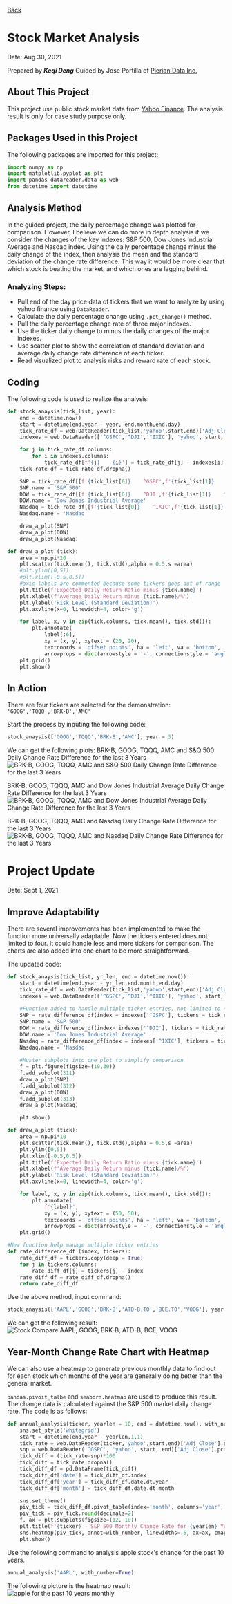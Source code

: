 [Back](https://keqideng.github.io/data_analysis_portfolio_project/)
# Stock Market Analysis
Date: Aug 30, 2021

Prepared by ***Keqi Deng***
Guided by Jose Portilla of [Pierian Data Inc.](https://courses.pieriandata.com/bundles/zero-to-data-hero)

## About This Project
This project use public stock market data from [Yahoo Finance](http://ca.finance.yahoo.com). The analysis result is only for case study purpose only.

## Packages Used in this Project
The following packages are imported for this project:
```python
import numpy as np
import matplotlib.pyplot as plt
import pandas_datareader.data as web
from datetime import datetime
```

## Analysis Method
In the guided project, the daily percentage change was plotted for comparison. However, I believe we can do more in depth analysis if we consider the changes of the key indexes: S&P 500, Dow Jones Industrial Average and Nasdaq index. Using the daily percentage change minus the daily change of the index, then analysis the mean and the standard deviation of the change rate difference. This way it would be more clear that which stock is beating the market, and which ones are lagging behind.

### Analyzing Steps:
* Pull end of the day price data of tickers that we want to analyze by using yahoo finance using ```DataReader```.
* Calculate the daily percentage change using ```.pct_change()``` method.
* Pull the daily percentage change rate of three major indexes.
* Use the ticker daily change to minus the daily changes of the major indexes.
* Use scatter plot to show the correlation of standard deviation and average daily change rate difference of each ticker.
* Read visualized plot to analysis risks and reward rate of each stock.

## Coding
The following code is used to realize the analysis:
```python
def stock_anaysis(tick_list, year):
    end = datetime.now()
    start = datetime(end.year - year, end.month,end.day)
    tick_rate_df = web.DataReader(tick_list,'yahoo',start,end)['Adj Close'].pct_change()
    indexes = web.DataReader(['^GSPC','^DJI','^IXIC'], 'yahoo', start, end)['Adj Close'].pct_change()

    for j in tick_rate_df.columns:
        for i in indexes.columns:
            tick_rate_df[f'{j}    {i}'] = tick_rate_df[j] - indexes[i]
    tick_rate_df = tick_rate_df.dropna()

    SNP = tick_rate_df[[f'{tick_list[0]}    ^GSPC',f'{tick_list[1]}    ^GSPC',f'{tick_list[2]}    ^GSPC',f'{tick_list[3]}    ^GSPC']]*100
    SNP.name = 'S&P 500'
    DOW = tick_rate_df[[f'{tick_list[0]}    ^DJI',f'{tick_list[1]}    ^DJI',f'{tick_list[2]}    ^DJI',f'{tick_list[3]}    ^DJI']]*100
    DOW.name = 'Dow Jones Industrial Average'
    Nasdaq = tick_rate_df[[f'{tick_list[0]}    ^IXIC',f'{tick_list[1]}    ^IXIC',f'{tick_list[2]}    ^IXIC',f'{tick_list[3]}    ^IXIC']]*100
    Nasdaq.name = 'Nasdaq'

    draw_a_plot(SNP)
    draw_a_plot(DOW)
    draw_a_plot(Nasdaq)

def draw_a_plot (tick):
    area = np.pi*20
    plt.scatter(tick.mean(), tick.std(),alpha = 0.5,s =area)
    #plt.ylim([0,5])
    #plt.xlim([-0.5,0.5])
    #axis labels are commented because some tickers goes out of range
    plt.title(f'Expected Daily Return Ratio minus {tick.name}')
    plt.xlabel(f'Average Daily Return minus {tick.name}/%')
    plt.ylabel('Risk Level (Standard Deviation)')
    plt.axvline(x=0, linewidth=4, color='g')

    for label, x, y in zip(tick.columns, tick.mean(), tick.std()):
        plt.annotate(
            label[:6],
            xy = (x, y), xytext = (20, 20),
            textcoords = 'offset points', ha = 'left', va = 'bottom',
            arrowprops = dict(arrowstyle = '-', connectionstyle = 'angle,angleA=-90,angleB=180,rad=5'))
    plt.grid()
    plt.show()
```

## In Action
There are four tickers are selected for the demonstration: ```'GOOG','TQQQ','BRK-B','AMC'```

Start the process by inputing the following code:
```python
stock_anaysis(['GOOG','TQQQ','BRK-B','AMC'], year = 3)
```

We can get the following plots:
BRK-B, GOOG, TQQQ, AMC and S&Q 500 Daily Change Rate Difference for the last 3 Years
![BRK-B, GOOG, TQQQ, AMC and S&Q 500 Daily Change Rate Difference for the last 3 Years](brk_goog_tqqq_amc_3_snp)

BRK-B, GOOG, TQQQ, AMC and Dow Jones Industrial Average Daily Change Rate Difference for the last 3 Years
![BRK-B, GOOG, TQQQ, AMC and Dow Jones Industrial Average Daily Change Rate Difference for the last 3 Years](brk_goog_tqqq_amc_3_dow)

BRK-B, GOOG, TQQQ, AMC and Nasdaq Daily Change Rate Difference for the last 3 Years
![BRK-B, GOOG, TQQQ, AMC and Nasdaq Daily Change Rate Difference for the last 3 Years](brk_goog_tqqq_amc_3_nasdaq)

# Project Update
Date: Sept 1, 2021

## Improve Adaptability
There are several improvements has been implemented to make the function more universally adaptable. Now the tickers entered does not limited to four. It could handle less and more tickers for comparison. The charts are also added into one chart to be more straightforward.

The updated code:
```python
def stock_anaysis(tick_list, yr_len, end = datetime.now()):
    start = datetime(end.year - yr_len,end.month,end.day)
    tick_rate_df = web.DataReader(tick_list,'yahoo',start,end)['Adj Close'].pct_change()
    indexes = web.DataReader(['^GSPC','^DJI','^IXIC'], 'yahoo', start, end)['Adj Close'].pct_change()
    
    #Function added to handle multiple ticker entries, not limited to 4
    SNP = rate_difference_df(index = indexes['^GSPC'], tickers = tick_rate_df)*100
    SNP.name = 'S&P 500'
    DOW = rate_difference_df(index= indexes['^DJI'], tickers = tick_rate_df)*100
    DOW.name = 'Dow Jones Industrial Average'
    Nasdaq = rate_difference_df(index = indexes['^IXIC'], tickers = tick_rate_df)*100
    Nasdaq.name = 'Nasdaq'
    
    #Muster subplots into one plot to simplify comparison 
    f = plt.figure(figsize=(10,30))
    f.add_subplot(311)
    draw_a_plot(SNP)
    f.add_subplot(312)
    draw_a_plot(DOW)
    f.add_subplot(313)
    draw_a_plot(Nasdaq)

    plt.show()

def draw_a_plot (tick):
    area = np.pi*10
    plt.scatter(tick.mean(), tick.std(),alpha = 0.5,s =area)
    plt.ylim([0,5])
    plt.xlim([-0.5,0.5])
    plt.title(f'Expected Daily Return Ratio minus {tick.name}')
    plt.xlabel(f'Average Daily Return minus {tick.name}/%')
    plt.ylabel('Risk Level (Standard Deviation)')
    plt.axvline(x=0, linewidth=4, color='g')

    for label, x, y in zip(tick.columns, tick.mean(), tick.std()):
        plt.annotate(
            f'{label}',
            xy = (x, y), xytext = (50, 50),
            textcoords = 'offset points', ha = 'left', va = 'bottom',
            arrowprops = dict(arrowstyle = '-', connectionstyle = 'angle,angleA=-90,angleB=180,rad=5'))
    plt.grid()

#New function help manage multiple ticker entries
def rate_difference_df (index, tickers):
    rate_diff_df = tickers.copy(deep = True)
    for j in tickers.columns:
        rate_diff_df[j] = tickers[j] - index
    rate_diff_df = rate_diff_df.dropna()
    return rate_diff_df
```

Use the above method, input command:
```python
stock_anaysis(['AAPL','GOOG','BRK-B','ATD-B.TO','BCE.TO','VOOG'], year = 2)
```

We can get the following result:
![Stock Compare AAPL, GOOG, BRK-B, ATD-B, BCE, VOOG](tol_compare_6_tickers)

## Year-Month Change Rate Chart with Heatmap
We can also use a heatmap to generate previous monthly data to find out for each stock which months of the year are generally doing better than the general market.

```pandas.pivoit_talbe``` and ```seaborn.heatmap``` are used to produce this result. The change data is calculated against the S&P 500 market daily change rate. The code is as follows:

```python
def annual_analysis(ticker, yearlen = 10, end = datetime.now(), with_number = False):
    sns.set_style('whitegrid')
    start = datetime(end.year - yearlen,1,1)
    tick_rate = web.DataReader(ticker,'yahoo',start,end)['Adj Close'].pct_change()
    snp = web.DataReader('^GSPC', 'yahoo', start, end)['Adj Close'].pct_change()
    tick_diff = (tick_rate-snp)*100
    tick_diff = tick_rate.dropna()
    tick_diff_df = pd.DataFrame(tick_diff)
    tick_diff_df['date'] = tick_diff_df.index
    tick_diff_df['year'] = tick_diff_df.date.dt.year
    tick_diff_df['month'] = tick_diff_df.date.dt.month

    sns.set_theme()
    piv_tick = tick_diff_df.pivot_table(index='month', columns='year', values='Adj Close',aggfunc=np.sum)
    piv_tick = piv_tick.round(decimals=2)
    f, ax = plt.subplots(figsize=(12, 10))
    plt.title(f'{ticker} - S&P 500 Monthly Change Rate for {yearlen} Years')
    sns.heatmap(piv_tick, annot=with_number, linewidths=.5, ax=ax, cmap='RdYlGn')
    plt.show()
```

Use the following command to analysis apple stock's change for the past 10 years.
```python
annual_analysis('AAPL', with_number=True)
```
The following picture is the heatmap result:
![apple for the past 10 years monthly](aapl_monthly_10year_heatmap)